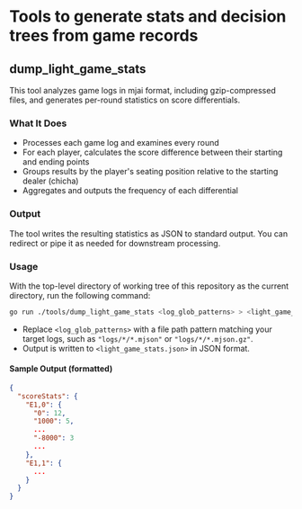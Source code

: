 # Tools to generate stats and decision trees from game records

## dump_light_game_stats

This tool analyzes game logs in mjai format, including gzip-compressed files, and generates per-round statistics on score differentials.

### What It Does

- Processes each game log and examines every round
- For each player, calculates the score difference between their starting and ending points
- Groups results by the player's seating position relative to the starting dealer (chicha)
- Aggregates and outputs the frequency of each differential

### Output

The tool writes the resulting statistics as JSON to standard output.
You can redirect or pipe it as needed for downstream processing.

### Usage

With the top-level directory of working tree of this repository as the current directory, run the following command:

```sh
go run ./tools/dump_light_game_stats <log_glob_patterns> > <light_game_stats.json>
```

- Replace `<log_glob_patterns>` with a file path pattern matching your target logs, such as `"logs/*/*.mjson"` or `"logs/*/*.mjson.gz"`.
- Output is written to `<light_game_stats.json>` in JSON format.

#### Sample Output (formatted)

```json
{
  "scoreStats": {
    "E1,0": {
      "0": 12,
      "1000": 5,
      ...
      "-8000": 3
      ...
    },
    "E1,1": {
      ...
    }
  }
}
```
